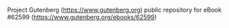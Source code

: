 Project Gutenberg (https://www.gutenberg.org) public repository for
eBook #62599 (https://www.gutenberg.org/ebooks/62599)
